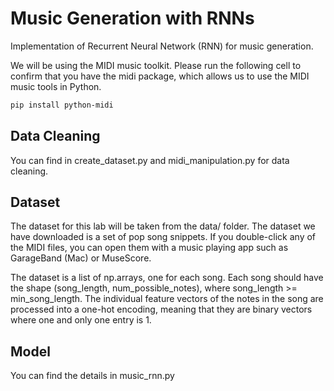 # Music Generation with RNNs
Implementation of Recurrent Neural Network (RNN) for music generation.

We will be using the MIDI music toolkit. Please run the following cell to confirm that you have the midi package, which allows us to use the MIDI music tools in Python.

```bash
pip install python-midi
```

## Data Cleaning
You can find in create_dataset.py and midi_manipulation.py for data cleaning.

## Dataset
The dataset for this lab will be taken from the data/ folder. The dataset we have downloaded is a set of pop song snippets. If you double-click any of the MIDI files, you can open them with a music playing app such as GarageBand (Mac) or MuseScore.

The dataset is a list of np.arrays, one for each song. Each song should have the shape (song_length, num_possible_notes), where song_length >= min_song_length. The individual feature vectors of the notes in the song are processed into a one-hot encoding, meaning that they are binary vectors where one and only one entry is 1.

## Model
You can find the details in music_rnn.py
